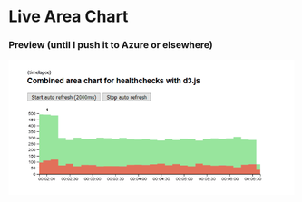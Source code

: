 # Live Area Chart

### Preview (until I push it to Azure or elsewhere)

![](https://raw.githubusercontent.com/m-wilczynski/d3js-playground/master/LiveAreaChart/chart_animation.gif)
